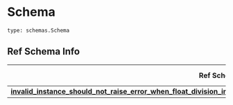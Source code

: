 # Schema
```
type: schemas.Schema
```

## Ref Schema Info
Ref Schema | Input Type | Output Type
---------- | ---------- | -----------
[**invalid_instance_should_not_raise_error_when_float_division_inf.InvalidInstanceShouldNotRaiseErrorWhenFloatDivisionInf**](../../../../../../../../../components/schema/invalid_instance_should_not_raise_error_when_float_division_inf.md) | int | int
